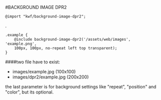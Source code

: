 #BACKGROUND IMAGE DPR2

    @import "kwf/background-image-dpr2";
    

.


    .example {
        @include background-image-dpr2('/assets/web/images', 'example.png',
        100px, 100px, no-repeat left top transparent);
    }
    
    
####two file have to exist:

* images/example.jpg (100x100)
* images/dpr2/example.jpg (200x200)

the last parameter is for background settings like "repeat", "position" and "color", but its optional.